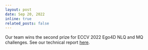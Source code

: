 ```yaml
---
layout: post
date: Sep 20, 2022
inline: true
related_posts: false
---
```


Our team wins the second prize for ECCV 2022 Ego4D NLQ and MQ challenges. See our technical report [here](https://ego4d-data.org/workshops/eccv22/).
